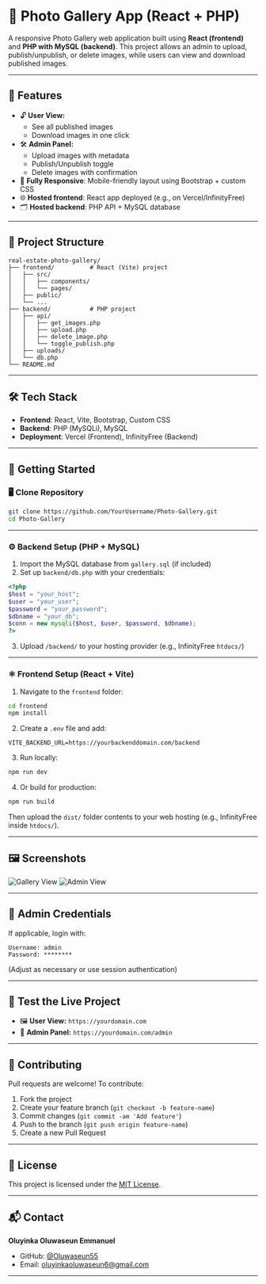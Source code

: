 
# 📸 Photo Gallery App (React + PHP)

A responsive Photo Gallery web application built using **React (frontend)** and **PHP with MySQL (backend)**. This project allows an admin to upload, publish/unpublish, or delete images, while users can view and download published images.

---

## 🌟 Features

- 🔓 **User View:** 
  - See all published images
  - Download images in one click
- 🛠️ **Admin Panel:**
  - Upload images with metadata
  - Publish/Unpublish toggle
  - Delete images with confirmation
- 📱 **Fully Responsive**: Mobile-friendly layout using Bootstrap + custom CSS
- 🌐 **Hosted frontend**: React app deployed (e.g., on Vercel/InfinityFree)
- 🗂️ **Hosted backend**: PHP API + MySQL database

---

## 📂 Project Structure

```
real-estate-photo-gallery/
├── frontend/          # React (Vite) project
│   ├── src/
│   │   ├── components/
│   │   └── pages/
│   ├── public/
│   └── ...
├── backend/           # PHP project
│   ├── api/
│   │   ├── get_images.php
│   │   ├── upload.php
│   │   ├── delete_image.php
│   │   └── toggle_publish.php
│   ├── uploads/
│   └── db.php
└── README.md
```

---

## 🛠️ Tech Stack

- **Frontend**: React, Vite, Bootstrap, Custom CSS
- **Backend**: PHP (MySQLi), MySQL
- **Deployment**: Vercel (Frontend), InfinityFree (Backend)

---

## 🚀 Getting Started

### 🖥️ Clone Repository

```bash
git clone https://github.com/YourUsername/Photo-Gallery.git
cd Photo-Gallery
```

---

### ⚙️ Backend Setup (PHP + MySQL)

1. Import the MySQL database from `gallery.sql` (if included)
2. Set up `backend/db.php` with your credentials:

```php
<?php
$host = "your_host";
$user = "your_user";
$password = "your_password";
$dbname = "your_db";
$conn = new mysqli($host, $user, $password, $dbname);
?>
```

3. Upload `/backend/` to your hosting provider (e.g., InfinityFree `htdocs/`)

---

### ⚛️ Frontend Setup (React + Vite)

1. Navigate to the `frontend` folder:
```bash
cd frontend
npm install
```

2. Create a `.env` file and add:

```
VITE_BACKEND_URL=https://yourbackenddomain.com/backend
```

3. Run locally:
```bash
npm run dev
```

4. Or build for production:
```bash
npm run build
```

Then upload the `dist/` folder contents to your web hosting (e.g., InfinityFree inside `htdocs/`).

---

## 🖼️ Screenshots

![Gallery View](screenshots/gallery-user.png)
![Admin View](screenshots/gallery-admin.png)

---

## 🔐 Admin Credentials

If applicable, login with:

```
Username: admin
Password: ********
```

(Adjust as necessary or use session authentication)

---

## 🧪 Test the Live Project

- 🖼️ **User View:** `https://yourdomain.com`
- 🔧 **Admin Panel:** `https://yourdomain.com/admin`

---

## 🤝 Contributing

Pull requests are welcome! To contribute:

1. Fork the project
2. Create your feature branch (`git checkout -b feature-name`)
3. Commit changes (`git commit -am 'Add feature'`)
4. Push to the branch (`git push origin feature-name`)
5. Create a new Pull Request

---

## 📄 License

This project is licensed under the [MIT License](LICENSE).

---

## 📬 Contact

**Oluyinka Oluwaseun Emmanuel**

- GitHub: [@Oluwaseun55](https://github.com/Oluwaseun55)
- Email: oluyinkaoluwaseun6@gmail.com

---
